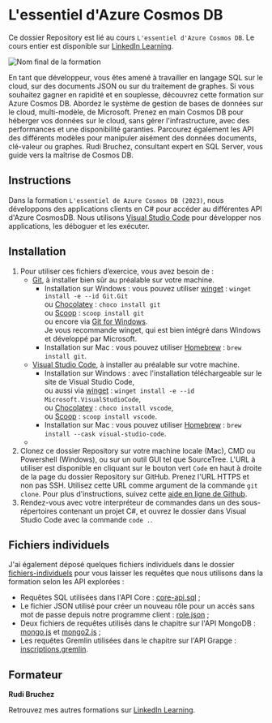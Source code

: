 # L'essentiel d'Azure Cosmos DB

Ce dossier Repository est lié au cours `L'essentiel d'Azure Cosmos DB`. Le cours entier est disponible sur [LinkedIn Learning][lil-course-url].

![Nom final de la formation][lil-thumbnail-url] 

En tant que développeur, vous êtes amené à travailler en langage SQL sur le cloud, sur des documents JSON ou sur du traitement de graphes. Si vous souhaitez gagner en rapidité et en souplesse, découvrez cette formation sur Azure Cosmos DB. Abordez le système de gestion de bases de données sur le cloud, multi-modèle, de Microsoft. Prenez en main Cosmos DB pour héberger vos données sur le cloud, sans gérer l'infrastructure, avec des performances et une disponibilité garanties. Parcourez également les API des différents modèles pour manipuler aisément des données documents, clé-valeur ou graphes. Rudi Bruchez, consultant expert en SQL Server, vous guide vers la maîtrise de Cosmos DB.

## Instructions

Dans la formation `L'essentiel de Azure Cosmos DB (2023)`, nous développons des applications clients en C# pour accéder au différentes API d'Azure CosmosDB. Nous utilisons [Visual Studio Code](https://code.visualstudio.com/) pour développer nos applications, les déboguer et les exécuter.

## Installation

1. Pour utiliser ces fichiers d’exercice, vous avez besoin de : 
   - [Git](https://git-scm.com/), à installer bien sûr au préalable sur votre machine.
     - Installation sur Windows : vous pouvez utiliser [winget](https://learn.microsoft.com/fr-fr/windows/package-manager/winget/) : `winget install -e --id Git.Git` 
     <br />ou [Chocolatey](https://chocolatey.org/) : `choco install git` <br />ou [Scoop](https://scoop.sh/) : `scoop install git` <br />ou encore via [Git for Windows](https://gitforwindows.org/). <br />Je vous recommande winget, qui est bien intégré dans Windows et développé par Microsoft.
     - Installation sur Mac : vous pouvez utiliser [Homebrew](https://brew.sh/) : `brew install git`.
   - [Visual Studio Code](https://code.visualstudio.com/), à installer au préalable sur votre machine.
     - Installation sur Windows : avec l'installation téléchargeable sur le site de Visual Studio Code, <br />ou aussi via [winget](https://learn.microsoft.com/fr-fr/windows/package-manager/winget/) : `winget install -e --id Microsoft.VisualStudioCode`, <br />ou [Chocolatey](https://chocolatey.org/) : `choco install vscode`, <br />ou [Scoop](https://scoop.sh/) : `scoop install vscode`.
     - Installation sur Mac : vous pouvez utiliser [Homebrew](https://brew.sh/) : `brew install --cask visual-studio-code`.
   -  
2. Clonez ce dossier Repository sur votre machine locale (Mac), CMD ou Powershell (Windows), ou sur un outil GUI tel que SourceTree. L'URL à utiliser est disponible en cliquant sur le bouton vert `Code` en haut à droite de la page du dossier Repository sur GitHub. Prenez l'URL HTTPS et non pas SSH. Utilisez cette URL comme argument de la commande `git clone`. Pour plus d'instructions, suivez cette [aide en ligne de Github](https://docs.github.com/fr/repositories/creating-and-managing-repositories/cloning-a-repository).
3. Rendez-vous avec votre interpréteur de commandes dans un des sous-répertoires contenant un projet C#, et ouvrez le dossier dans Visual Studio Code avec la commande `code .`.

## Fichiers individuels

J'ai également déposé quelques fichiers individuels dans le dossier [fichiers-individuels](./fichiers-individuels/) pour vous laisser les requêtes que nous utilisons dans la formation selon les API explorées :

- Requêtes SQL utilisées dans l'API Core : [core-api.sql](./fichiers-individuels/core-api.sql) ;
- Le fichier JSON utilisé pour créer un nouveau rôle pour un accès sans mot de passe depuis notre programme client : [role.json](./fichiers-individuels/role.json) ;
- Deux fichiers de requêtes utilisés dans le chapitre sur l'API MongoDB : [mongo.js](./fichiers-individuels/mongo.js) et [mongo2.js](./fichiers-individuels/mongo2.js) ;
- Les requêtes Gremlin utilisées dans le chapitre sur l'API Grapge : [inscriptions.gremlin](./fichiers-individuels/inscriptions.gremlin).

## Formateur

**Rudi Bruchez** 

 Retrouvez mes autres formations sur [LinkedIn Learning][lil-URL-trainer].

[0]: # (Replace these placeholder URLs with actual course URLs)
[lil-course-url]: https://www.linkedin.com/learning/l-essentiel-d-azure-cosmos-db
[lil-thumbnail-url]: https://media.licdn.com/dms/image/D560DAQE6XnkUN27yNA/learning-public-crop_675_1200/0/1700129891211?e=2147483647&v=beta&t=jA62Sk1-5Q_dA-k3y8v_EEvsPL6Jm6_lJg_uB___iKI
[lil-URL-trainer]: https://www.linkedin.com/learning/instructors/rudi-bruchez

[1]: # (End of FR-Instruction ###############################################################################################)

